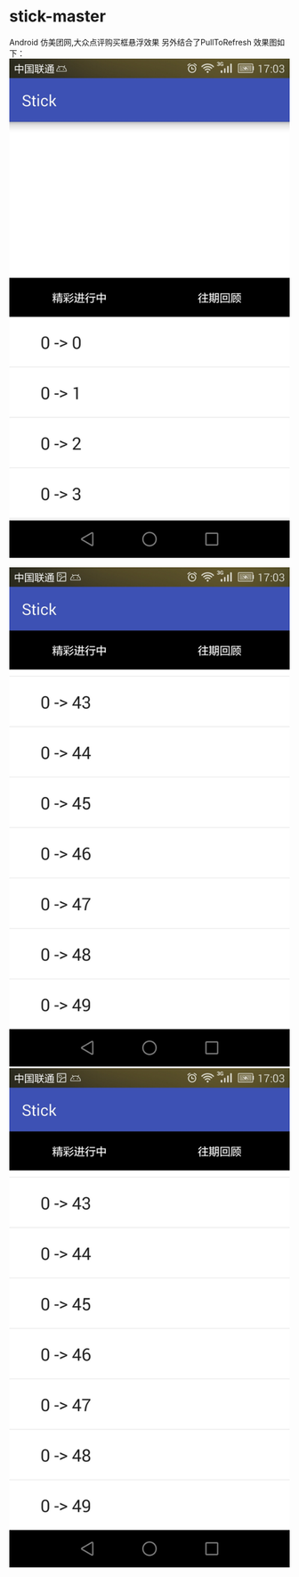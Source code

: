 # stick-master
Android 仿美团网,大众点评购买框悬浮效果 另外结合了PullToRefresh
效果图如下：
<img src="Screenshot1.jpeg"/>


<img src="Screenshot2.jpeg"/>
<img src="Screenshot2.jpeg"/>
